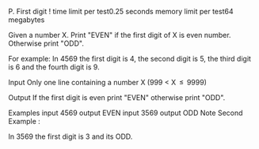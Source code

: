 P. First digit !
time limit per test0.25 seconds
memory limit per test64 megabytes

Given a number X. Print "EVEN" if the first digit of X is even number. Otherwise print "ODD".

For example: In 4569 the first digit is 4, the second digit is 5, the third digit is 6 and the fourth digit is 9.

Input
Only one line containing a number X (999 < X  ≤  9999)

Output
If the first digit is even print "EVEN" otherwise print "ODD".

Examples
input
4569
output
EVEN
input
3569
output
ODD
Note
Second Example :

In 3569 the first digit is 3 and its ODD.